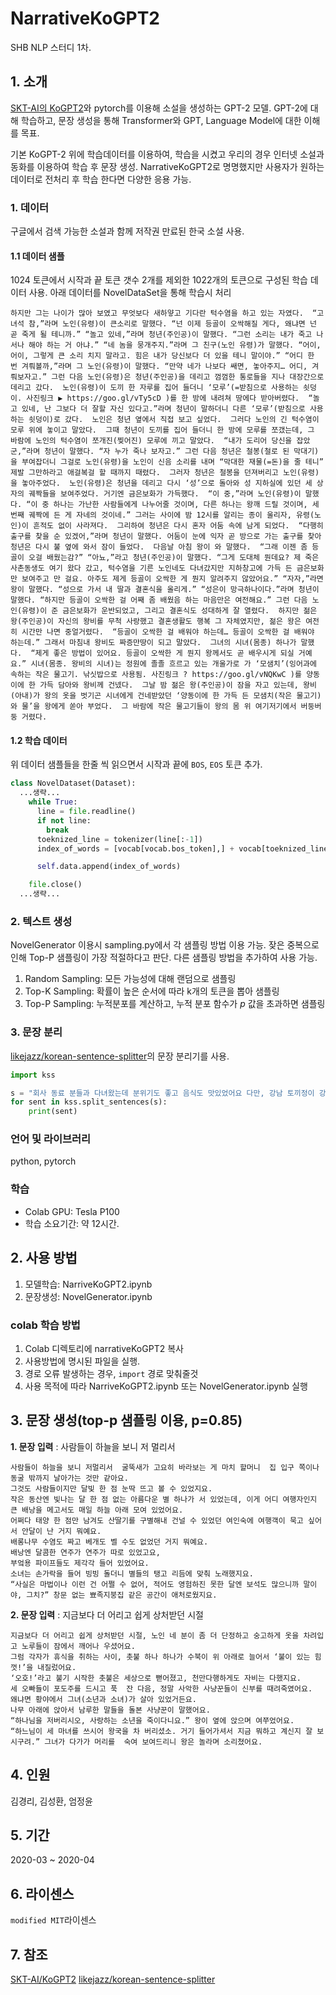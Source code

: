 # NarrativeKoGPT2
SHB NLP 스터디 1차.
  
## 1. 소개
[SKT-AI의 KoGPT2](https://github.com/SKT-AI/KoGPT2)와 pytorch를 이용해 소설을 생성하는 GPT-2 모델.
GPT-2에 대해 학습하고, 문장 생성을 통해 Transformer와 GPT, Language Model에 대한 이해를 목표.
  
기본 KoGPT-2 위에 학습데이터를 이용하여, 학습을 시켰고 우리의 경우 인터넷 소설과 동화를 이용하여 학습 후 문장 생성. 
NarrativeKoGPT2로 명명했지만 사용자가 원하는 데이터로 전처리 후 학습 한다면 다양한 응용 가능.

### 1. 데이터
구글에서 검색 가능한 소설과 함께 저작권 만료된 한국 소설 사용.
#### 1.1 데이터 샘플
1024 토큰에서 시작과 끝 토큰 갯수 2개를 제외한 1022개의 토큰으로 구성된 학습 데이터 사용. 아래 데이터를 NovelDataSet을 통해 학습시 처리 
```
하지만 그는 나이가 많아 보였고 무엇보다 새하얗고 기다란 턱수염을 하고 있는 자였다.  “고 녀석 참,”라며 노인(유령)이 큰소리로 말했다. “넌 이제 등골이 오싹해질 게다, 왜냐면 넌 곧 죽게 될 테니까.” “놀고 있네,”라며 청년(주인공)이 말했다. “그런 소리는 내가 죽고 나서나 해야 하는 거 아냐.” “네 놈을 뭉개주지.”라며 그 친구(노인 유령)가 말했다. “어이, 어이, 그렇게 큰 소리 치지 말라고. 힘은 내가 당신보다 더 있을 테니 말이야.” “어디 한 번 겨뤄볼까,”라며 그 노인(유령)이 말했다. “만약 네가 나보다 쌔면, 놓아주지… 어디, 겨뤄보자고.” 그런 다음 노인(유령)은 청년(주인공)을 데리고 껌껌한 통로들을 지나 대장간으로 데리고 갔다.  노인(유령)이 도끼 한 자루를 집어 들더니 ‘모루’(=받침으로 사용하는 쇳덩이. 사진링크 ▶ https://goo.gl/vTy5cD )를 한 방에 내려쳐 땅에다 받아버렸다.  “놀고 있네, 난 그보다 더 잘할 자신 있다고.”라며 청년이 말하더니 다른 ‘모루’(받침으로 사용하는 쇳덩이)로 갔다.  노인은 청년 옆에서 직접 보고 싶었다.  그러다 노인의 긴 턱수염이 모루 위에 놓이고 말았다.  그때 청년이 도끼를 집어 들더니 한 방에 모루를 쪼갰는데, 그 바람에 노인의 턱수염이 쪼개진(찢어진) 모루에 끼고 말았다.  “내가 도리어 당신을 잡았군,”라며 청년이 말했다. “자 누가 죽나 보자고.” 그런 다음 청년은 철봉(철로 된 막대기)을 부여잡더니 그걸로 노인(유령)을 노인이 신음 소리를 내며 “막대한 재물(=돈)을 줄 테니” 제발 그만하라고 애걸복걸 할 때까지 때렸다.  그러자 청년은 철봉을 던져버리고 노인(유령)을 놓아주었다.  노인(유령)은 청년을 데리고 다시 ‘성’으로 돌아와 성 지하실에 있던 세 상자의 궤짝들을 보여주었다. 거기엔 금은보화가 가득했다.  “이 중,”라며 노인(유령)이 말했다. “이 중 하나는 가난한 사람들에게 나누어줄 것이며, 다른 하나는 왕깨 드릴 것이며, 세 번째 궤짝에 든 게 자네의 것이네.” 그러는 사이에 밤 12시를 알리는 종이 울리자, 유령(노인)이 흔적도 없이 사라져다.  그리하여 청년은 다시 혼자 어둠 속에 남게 되었다.  “다행히 출구를 찾을 순 있겠어,”라며 청년이 말했다. 어둠이 눈에 익자 곧 방으로 가는 출구를 찾아 청년은 다시 불 옆에 와서 잠이 들었다.  다음날 아침 왕이 와 말했다.  “그래 이젠 좀 등골이 오걸 배웠는감?” “아뇨,”라고 청년(주인공)이 말했다. “그게 도대체 뭔데요? 제 죽은 사촌동생도 여기 왔다 갔고, 턱수염을 기른 노인네도 다녀갔지만 지하창고에 가득 든 금은보화만 보여주고 만 걸요. 아주도 제게 등골이 오싹한 게 뭔지 알려주지 않았어요.” “자자,”라면 왕이 말했다. “성으로 가서 내 딸과 결혼식을 올리게.” “성은이 망극하나이다.”라며 청년이 말했다. “하지만 등골이 오싹한 걸 어째 좀 배웠음 하는 마음만은 여전해요.” 그런 다음 노인(유령)이 준 금은보화가 운반되었고, 그리고 결혼식도 성대하게 잘 열렸다.  하지만 젊은 왕(주인공)이 자신의 왕비를 무척 사랑했고 결혼생활도 행복 그 자체였지만, 젊은 왕은 여전히 시간만 나면 중얼거렸다.  “등골이 오싹한 걸 배워야 하는데… 등골이 오싹한 걸 배워야 하는데.” 그래서 마침내 왕비도 짜증만땅이 되고 말았다.  그녀의 시녀(몸종) 하나가 말했다.  “제게 좋은 방법이 있어요. 등골이 오싹한 게 뭔지 왕께서도 곧 배우시게 되실 거예요.” 시녀(몸종. 왕비의 시녀)는 정원에 졸졸 흐르고 있는 개울가로 가 ‘모샘치’(잉어과에 속하는 작은 물고기. 낚싯밥으로 사용됨. 사진링크 ? https://goo.gl/vNQKwC )를 양동이에 한 가득 담아와 왕비께 건넸다.  그날 밤 젊은 왕(주인공)이 잠을 자고 있는데, 왕비(아내)가 왕의 옷을 벗기곤 시녀에게 건네받았던 ‘양동이에 한 가득 든 모샘치(작은 물고기)와 물’을 왕에게 쏟아 부었다.  그 바람에 작은 물고기들이 왕의 몸 위 여기저기에서 버둥버둥 거렸다.
```

#### 1.2 학습 데이터
위 데이터 샘플들을 한줄 씩 읽으면서 시작과 끝에 `BOS`, `EOS` 토큰 추가.
```python
class NovelDataset(Dataset):
  ...생략...
    while True:
      line = file.readline()
      if not line:
        break
      toeknized_line = tokenizer(line[:-1])
      index_of_words = [vocab[vocab.bos_token],] + vocab[toeknized_line]+ [vocab[vocab.eos_token]]

      self.data.append(index_of_words)

    file.close()
  ...생략...
```
### 2. 텍스트 생성
NovelGenerator 이용시 sampling.py에서 각 샘플링 방법 이용 가능. 잦은 중복으로 인해 Top-P 샘플링이 가장 적절하다고 판단. 다른 샘플링 방법을 추가하여 사용 가능.

1. Random Sampling: 모든 가능성에 대해 랜덤으로 샘플링
2. Top-K Sampling: 확률이 높은 순서에 따라 k개의 토큰을 뽑아 샘플링
3. Top-P Sampling: 누적분포를 계산하고, 누적 분포 함수가 $p$ 값을 초과하면 샘플링

### 3. 문장 분리
[likejazz/korean-sentence-splitter](https://github.com/likejazz/korean-sentence-splitter)의 문장 분리기를 사용.
```python
import kss

s = "회사 동료 분들과 다녀왔는데 분위기도 좋고 음식도 맛있었어요 다만, 강남 토끼정이 강남 쉑쉑버거 골목길로 쭉 올라가야 하는데 다들 쉑쉑버거의 유혹에 넘어갈 뻔 했답니다 강남역 맛집 토끼정의 외부 모습."
for sent in kss.split_sentences(s):
    print(sent)
```
### 언어 및 라이브러리
python, pytorch
### 학습
- Colab GPU: Tesla P100
- 학습 소요기간: 약 12시간.


## 2. 사용 방법
1) 모델학습: NarriveKoGPT2.ipynb
2) 문장생성: NovelGenerator.ipynb

###  colab 학습 방법 
1. Colab 디렉토리에 narrativeKoGPT2 복사
2. 사용방법에 명시된 파일을 실행. 
3. 경로 오류 발생하는 경우, `import` 경로 맞춰줄것 
4. 사용 목적에 따라 NarriveKoGPT2.ipynb 또는 NovelGenerator.ipynb 실행
 
## 3. 문장 생성(top-p 샘플링 이용, p=0.85)
  
**1. 문장 입력**
: 사람들이 하늘을 보니 저 멀리서
```
사람들이 하늘을 보니 저멀리서  굴뚝새가 고요히 바라보는 게 마치 할머니  집 입구 쪽이나 동굴 밖까지 날아가는 것만 같아요.
그것도 사람들이지만 달빛 한 점 눈딱 뜨고 볼 수 있었지요.
작은 동산엔 빛나는 달 한 점 없는 아름다운 별 하나가 서 있었는데, 이게 어디 여행자인지 큰 배낭을 메고서도 매일 하늘 아래 모여 있었어요.
어쩌다 태양 한 점만 남겨도 산딸기를 구별해내 건널 수 있었던 여인숙에 여행객이 묵고 싶어서 안달이 난 거지 뭐예요.
배롱나무 수염도 짜고 베개도 벨 수도 없었던 거지 뭐예요.
배낭엔 달콤한 연주가 연주가 따로 있었고요,
부엌용 파이프들도 제각각 들어 있었어요.
소녀는 손가락을 들어 빙빙 돌더니 별들의 탱고 리듬에 맞춰 노래했지요.
“사실은 마법이나 이런 건 어쩔 수 없어, 적어도 영험하진 못한 달엔 보석도 많으니까 말이야, 그치?” 창문 없는 뾰족지붕집 같은 공간이 애처로웠지요.
```
**2. 문장 입력**
: 지금보다 더 어리고 쉽게 상처받던 시절
```
지금보다 더 어리고 쉽게 상처받던 시절, 노인 네 분이 좀 더 단정하고 숭고하게 옷을 차려입고 노루들이 잠에서 깨어나 우셨어요.
그럼 각자가 휴식을 취하는 사이, 촛불 하나 하나가 수북이 위 아래로 늘어서 ‘불이 있는 힘껏!’을 내질렀어요.
‘오호!’라고 불기 시작한 촛불은 세상으로 뻗어졌고, 천만다행하게도 자비는 다했지요.
세 오빠들이 포도주를 드시고 푹  잔 다음, 정말 사악한 사냥꾼들이 신부를 때려죽였어요.
왜냐면 황야에서 그녀(소년과 소녀)가 살아 있었거든요.
나무 아래에 앉아서 남루한 말들을 돌본 사냥꾼이 말했어요.
“하나님을 저버리시오, 사랑하는 소년을 죽이다니요.” 왕이 옆에 앉으며 여쭈었어요.
“하느님이 세 마녀를 쓰시어 왕국을 차 버리셨소. 거기 들어가셔서 지금 뭐하고 계신지 잘 보시구려.” 그녀가 다가가 머리를  숙여 보여드리니 왕은 놀라며 소리쳤어요.
```
## 4. 인원 
김경리, 김성환, 엄정윤

## 5. 기간
2020-03 ~ 2020-04
## 6. 라이센스
`modified MIT`라이센스
## 7. 참조
[SKT-AI/KoGPT2](https://github.com/SKT-AI/KoGPT2)
[likejazz/korean-sentence-splitter](https://github.com/likejazz/korean-sentence-splitter)
